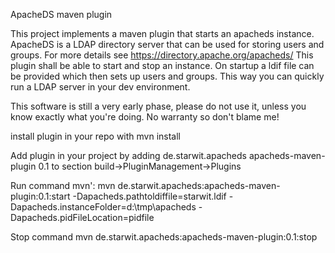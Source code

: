 ApacheDS maven plugin

This project implements a maven plugin that starts an apacheds instance. ApacheDS is a LDAP directory server that can be used for storing users and groups. For more details see https://directory.apache.org/apacheds/ 
This plugin shall be able to start and stop an instance. On startup a ldif file can be provided which then sets up users and groups. This way you can quickly run a LDAP server in your dev environment.

This software is still a very early phase, please do not use it, unless you know exactly what you're doing. No warranty so don't blame me!

install plugin in your repo with
mvn install

Add plugin in your project by adding
				<plugin>
					<groupId>de.starwit.apacheds</groupId>
					<artifactId>apacheds-maven-plugin</artifactId>
					<version>0.1</version>
				</plugin>
to section build->PluginManagement->Plugins


Run command
mvn': mvn de.starwit.apacheds:apacheds-maven-plugin:0.1:start -Dapacheds.pathtoldiffile=starwit.ldif -Dapacheds.instanceFolder=d:\\tmp\\apacheds -Dapacheds.pidFileLocation=pidfile

Stop command
 mvn de.starwit.apacheds:apacheds-maven-plugin:0.1:stop
